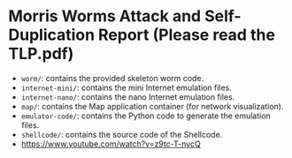 # Morris Worms Attack and Self-Duplication Report (Please read the TLP.pdf)

- `worm/`: contains the provided skeleton worm code. 
- `internet-mini/`: contains the mini Internet emulation files.
- `internet-nano/`: contains the nano Internet emulation files. 
- `map/`: contains the Map application container (for network visualization).   
- `emulator-code/`: contains the Python code to generate the emulation files. 
- `shellcode/`: contains the source code of the Shellcode.
- https://www.youtube.com/watch?v=z9tc-T-nycQ

